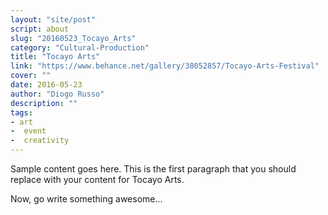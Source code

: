 ```yaml
---
layout: "site/post"
script: about
slug: "20160523_Tocayo_Arts"
category: "Cultural-Production"
title: "Tocayo Arts"
link: "https://www.behance.net/gallery/38052857/Tocayo-Arts-Festival"
cover: ""
date: 2016-05-23
author: "Diogo Russo"
description: ""
tags:
- art
-  event
-  creativity
---
```

 
Sample content goes here. This is the first paragraph that you should replace with your content for Tocayo Arts.
 
Now, go write something awesome...
